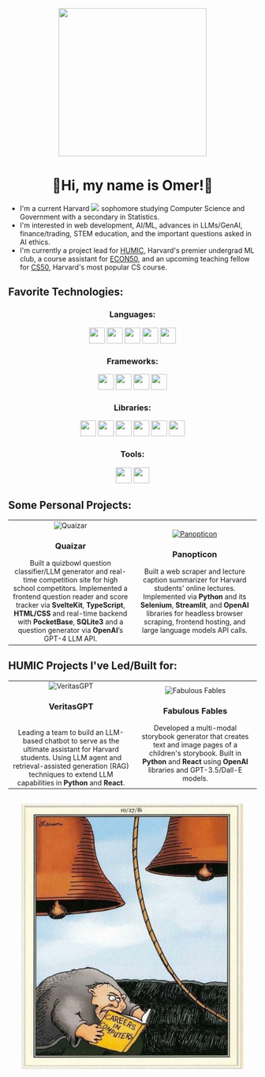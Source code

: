 <html>
  <div align="center">
    <img height="300" width="300" src="https://www.roadsideprotect.com/home/wp-content/uploads/2023/03/vlogger-1.gif" >
  </div>
  <h1 align="center">
    👋Hi, my name is Omer!👋
  </h1>
  <ul>
    <li> I'm a current Harvard <span><img height="20" src="https://1000logos.net/wp-content/uploads/2017/02/Harvard-symbol.jpg"></span> sophomore studying Computer Science and Government with a secondary in Statistics. </li>
    <li>I'm interested in web development, AI/ML, advances in LLMs/GenAI, finance/trading, STEM education, and the important questions asked in AI ethics.</li>
    <li>I'm currently a project lead for <a href="https://www.humic.ai/">HUMIC</a>, Harvard's premier undergrad ML club, a course assistant for <a href="https://www.vox.com/the-highlight/2019/5/14/18520783/harvard-economics-chetty">ECON50</a>, and an upcoming teaching fellow for <a href="https://www.edx.org/cs50">CS50</a>, Harvard's most popular CS course. </li>
  </ul>

  <h2>Favorite Technologies:</h2>
  
  <div align="center">
    <h3>Languages:</h3>
    <img height="32" width="32" src="https://cdn.simpleicons.org/typescript" />
    <img height="32" width="32" src="https://cdn.simpleicons.org/javascript" />
    <img height="32" width="32" src="https://cdn.simpleicons.org/python" />
    <img height="32" width="32" src="https://cdn.simpleicons.org/HTML5" />
    <img height="32" width="32" src="https://cdn.simpleicons.org/CSS3" />
  </div>
  
  <div align="center">
    <h3>Frameworks:</h3>
    <img height="32" width="32" src="https://cdn.simpleicons.org/svelte" />
    <img height="32" width="32" src="https://cdn.simpleicons.org/react" />
    <img height="32" width="32" src="https://cdn.simpleicons.org/nextdotjs" />
    <img height="32" width="32" src="https://cdn.simpleicons.org/nodedotjs" />
  </div>
  
  <div align="center">
    <h3>Libraries:</h3>
    <img height="32" width="32" src="https://cdn.simpleicons.org/numpy" />
    <img height="32" width="32" src="https://cdn.simpleicons.org/pandas" />
    <img height="32" width="32" src="https://cdn.simpleicons.org/scipy" />
    <img height="32" width="32" src="https://cdn.simpleicons.org/keras" />
    <img height="32" width="32" src="https://cdn.simpleicons.org/scikitlearn" />
    <img height="32" width="32" src="https://cdn.simpleicons.org/openai" />
  </div>

  <div align="center">
    <h3>Tools:</h3>
    <img height="32" width="32" src="https://cdn.simpleicons.org/github" />
    <img height="32" width="32" src="https://cdn.simpleicons.org/visualstudiocode" />
  </div>

  <h2>Some Personal Projects:</h2>
  <div align="center">
  <table>
    <tr>
      <td align="center" width="300">
        <img src="https://github.com/CapitalOM/capitalom/assets/112715378/8e6087d1-a76a-4ab5-bc1e-a7e1aab90a09" width="300" alt="Quaizar">
        <h3>Quaizar</h3>
        Built a quizbowl question classifier/LLM generator and real-time competition site for high school competitors. Implemented a frontend question reader and score tracker via <b>SvelteKit</b>, <b>TypeScript</b>, <b>HTML/CSS</b> and real-time backend with <b>PocketBase</b>, <b>SQLite3</b> and a question generator via <b>OpenAI</b>’s GPT-4 LLM API.
      </td>
      <td align="center" width="300">
        <a href="https://github.com/CapitalOM/panopticon">
          <img src="https://github.com/CapitalOM/panopticon/assets/112715378/0d7cb0ed-5d57-43cb-ae58-c24db8019ffc" width="300" alt="Panopticon">
        </a>
        <h3>Panopticon</h3>
        Built a web scraper and lecture caption summarizer for Harvard students’ online lectures. Implemented via <b>Python</b> and its <b>Selenium</b>, <b>Streamlit</b>, and <b>OpenAI</b> libraries for headless browser scraping, frontend hosting, and large language models API calls.
      </td>
    </tr>
</table>
  </div>
  
  <h2>HUMIC Projects I've Led/Built for:</h2>

<div align="center">
  <table>
    <tr>
      <td align="center" width="300">
        <img src="https://1000logos.net/wp-content/uploads/2017/02/Harvard-symbol.jpg" height="100" alt="VeritasGPT">
        <h3>VeritasGPT</h3>
        <br>
        Leading a team to build an LLM-based chatbot to serve as the ultimate assistant for Harvard students. Using LLM agent and retrieval-assisted generation (RAG) techniques to extend LLM capabilities in <b>Python</b> and <b>React</b>.
      </td>
      <td align="center" width="300">
        <img src="https://github.com/CapitalOM/capitalom/assets/112715378/d46679e7-7a24-45c4-98b4-f54dec2d8455" width="300" alt="Fabulous Fables">
        <h3>Fabulous Fables</h3>
        Developed a multi-modal storybook generator that creates text and image pages of a children's storybook. Built in <b>Python</b> and <b>React</b> using <b>OpenAI</b> libraries and GPT-3.5/Dall-E models. 
      </td>
    </tr>
</table>
</div>

  <h2></h2>
  <div align="center" >    
    <img src="https://github.com/capitalom/capitalom/blob/main/0beb18ab3c17967a928377f8c92e2881.jpg?raw=true" alt="Careers in Computers by Gary Larson - Far Side Comics" width="450">
  </div>
</html>
